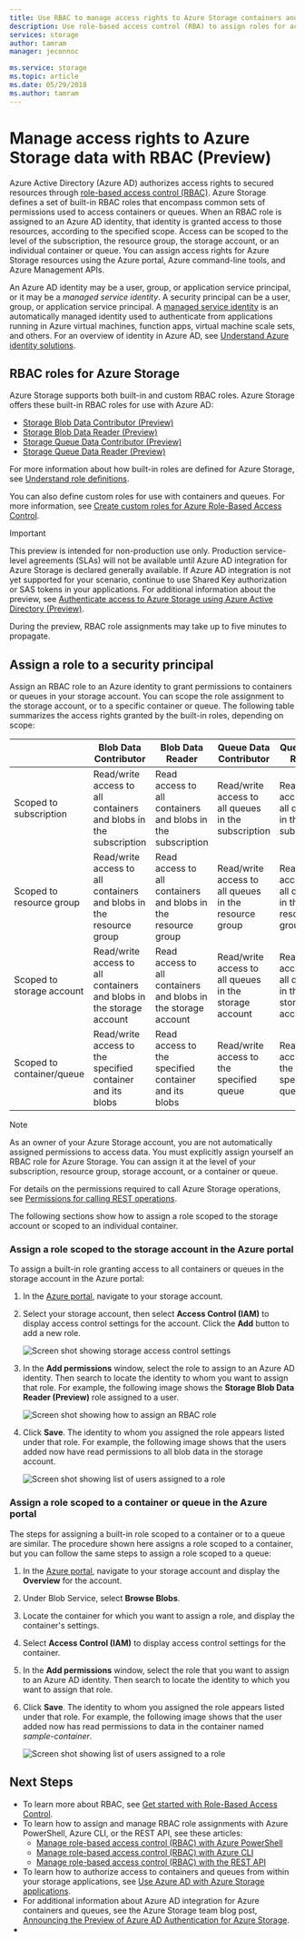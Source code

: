 ```yaml
---
title: Use RBAC to manage access rights to Azure Storage containers and queues (Preview) | Microsoft Docs
description: Use role-based access control (RBA) to assign roles for access to Azure Storage data to users, groups, application service principals, or managed service identities. Azure Storage supports built-in and custom roles for access rights to containers and queues.
services: storage
author: tamram
manager: jeconnoc

ms.service: storage
ms.topic: article
ms.date: 05/29/2018
ms.author: tamram
---
```


# Manage access rights to Azure Storage data with RBAC (Preview)

Azure Active Directory (Azure AD) authorizes access rights to secured resources through [role-based access control (RBAC)](https://docs.microsoft.com/azure/role-based-access-control/overview). Azure Storage defines a set of built-in RBAC roles that encompass common sets of permissions used to access containers or queues. When an RBAC role is assigned to an Azure AD identity, that identity is granted access to those resources, according to the specified scope. Access can be scoped to the level of the subscription, the resource group, the storage account, or an individual container or queue. You can assign access rights for Azure Storage resources using the Azure portal, Azure command-line tools, and Azure Management APIs. 

An Azure AD identity may be a user, group, or application service principal, or it may be a *managed service identity*. A security principal can be a user, group, or application service principal. A [managed service identity](../../active-directory/managed-service-identity/overview.md) is an automatically managed identity used to authenticate from applications running in Azure virtual machines, function apps, virtual machine scale sets, and others. For an overview of identity in Azure AD, see [Understand Azure identity solutions](https://docs.microsoft.com/en-us/azure/active-directory/understand-azure-identity-solutions).

## RBAC roles for Azure Storage

Azure Storage supports both built-in and custom RBAC roles. Azure Storage offers these built-in RBAC roles for use with Azure AD:

- [Storage Blob Data Contributor (Preview)](https://docs.microsoft.com/en-us/azure/role-based-access-control/built-in-roles#storage-blob-data-contributor-preview)
- [Storage Blob Data Reader (Preview)](https://docs.microsoft.com/en-us/azure/role-based-access-control/built-in-roles#storage-blob-data-reader-preview)
- [Storage Queue Data Contributor (Preview)](https://docs.microsoft.com/en-us/azure/role-based-access-control/built-in-roles#storage-queue-data-contributor-preview)
- [Storage Queue Data Reader (Preview)](https://docs.microsoft.com/en-us/azure/role-based-access-control/built-in-roles#storage-queue-data-reader-preview)

For more information about how built-in roles are defined for Azure Storage, see [Understand role definitions](https://docs.microsoft.com/azure/role-based-access-control/role-definitions#management-and-data-operations-preview).

You can also define custom roles for use with containers and queues. For more information, see [Create custom roles for Azure Role-Based Access Control](https://docs.microsoft.com/azure/role-based-access-control/custom-roles.md). 

> [!IMPORTANT]
> This preview is intended for non-production use only. Production service-level agreements (SLAs) will not be available until Azure AD integration for Azure Storage is declared generally available. If Azure AD integration is not yet supported for your scenario, continue to use Shared Key authorization or SAS tokens in your applications. For additional information about the preview, see [Authenticate access to Azure Storage using Azure Active Directory (Preview)](storage-auth-aad.md).
>
> During the preview, RBAC role assignments may take up to five minutes to propagate.

## Assign a role to a security principal

Assign an RBAC role to an Azure identity to grant permissions to containers or queues in your storage account. You can scope the role assignment to the storage account, or to a specific container or queue. The following table summarizes the access rights granted by the built-in roles, depending on scope: 

|                                 |     Blob Data Contributor                                                 |     Blob Data Reader                                                |     Queue Data Contributor                                  |     Queue Data Reader                                 |
|---------------------------------|------------------------------------------------------------------------------|------------------------------------------------------------------------|----------------------------------------------------------------|----------------------------------------------------------|
|    Scoped to subscription       |    Read/write access to all containers and blobs in the subscription       |    Read access to all containers and blobs in the subscription       |    Read/write access to all queues in the subscription       |    Read access to all queues in the subscription         |
|    Scoped to resource group     |    Read/write access to all containers and blobs in the resource group     |    Read access to all containers and blobs in the resource group     |    Read/write access to all queues in the resource group     |    Read access to all queues in the resource group     |
|    Scoped to storage account    |    Read/write access to all containers and blobs in the storage account    |    Read access to all containers and blobs in the storage account    |    Read/write access to all queues in the storage account    |    Read access to all queues in the storage account    |
|    Scoped to container/queue    |    Read/write access to the specified container and its blobs              |    Read access to the specified container and its blobs              |    Read/write access to the specified queue                  |    Read access to the specified queue                    |

> [!NOTE]
> As an owner of your Azure Storage account, you are not automatically assigned permissions to access data. You must explicitly assign yourself an RBAC role for Azure Storage. You can assign it at the level of your subscription, resource group, storage account, or a container or queue.

For details on the permissions required to call Azure Storage operations, see [Permissions for calling REST operations](https://docs.microsoft.com/rest/api/storageservices/authenticate-with-azure-active-directory#permissions-for-calling-rest-operations).

The following sections show how to assign a role scoped to the storage account or scoped to an individual container.

### Assign a role scoped to the storage account in the Azure portal

To assign a built-in role granting access to all containers or queues in the storage account in the Azure portal:

1. In the [Azure portal](https://azure.portal.com/), navigate to your storage account.
2. Select your storage account, then select **Access Control (IAM)** to display access control settings for the account. Click the **Add** button to add a new role.

    ![Screen shot showing storage access control settings](media/storage-auth-aad-rbac/portal-access-control.png)

3. In the **Add permissions** window, select the role to assign to an Azure AD identity. Then search to locate the identity to whom you want to assign that role. For example, the following image shows the **Storage Blob Data Reader (Preview)** role assigned to a user.

    ![Screen shot showing how to assign an RBAC role](media/storage-auth-aad-rbac/add-rbac-role.png)

4. Click **Save**. The identity to whom you assigned the role appears listed under that role. For example, the following image shows that the users added now have read permissions to all blob data in the storage account.

    ![Screen shot showing list of users assigned to a role](media/storage-auth-aad-rbac/account-scoped-role.png)

### Assign a role scoped to a container or queue in the Azure portal

The steps for assigning a built-in role scoped to a container or to a queue are similar. The procedure shown here assigns a role scoped to a container, but you can follow the same steps to assign a role scoped to a queue: 

1. In the [Azure portal](https://azure.portal.com/), navigate to your storage account and display the **Overview** for the account.
2. Under Blob Service, select **Browse Blobs**. 
3. Locate the container for which you want to assign a role, and display the container's settings. 
4. Select **Access Control (IAM)** to display access control settings for the container.
5. In the **Add permissions** window, select the role that you want to assign to an Azure AD identity. Then search to locate the identity to which you want to assign that role.
6. Click **Save**. The identity to whom you assigned the role appears listed under that role. For example, the following image shows that the user added now has read permissions to data in the container named *sample-container*.

    ![Screen shot showing list of users assigned to a role](media/storage-auth-aad-rbac/container-scoped-role.png)

## Next Steps

- To learn more about RBAC, see [Get started with Role-Based Access Control](../../role-based-access-control/overview.md).
- To learn how to assign and manage RBAC role assignments with Azure PowerShell, Azure CLI, or the REST API, see these articles:
    - [Manage role-based access control (RBAC) with Azure PowerShell](../../role-based-access-control/role-assignments-powershell.md)
    - [Manage role-based access control (RBAC) with Azure CLI](../../role-based-access-control/role-assignments-cli.md)
    - [Manage role-based access control (RBAC) with the REST API](../../role-based-access-control/role-assignments-rest.md)
- To learn how to authorize access to containers and queues from within your storage applications, see [Use Azure AD with Azure Storage applications](storage-auth-aad-app.md).
- For additional information about Azure AD integration for Azure containers and queues, see the Azure Storage team blog post, [Announcing the Preview of Azure AD Authentication for Azure Storage](https://azure.microsoft.com/blog/announcing-the-preview-of-aad-authentication-for-storage/).
- 